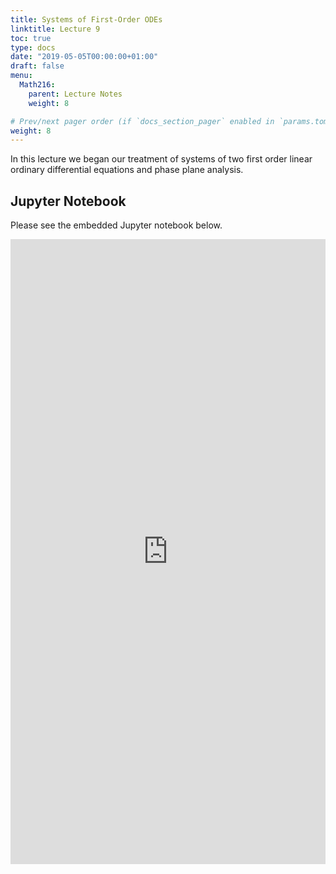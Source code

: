 ```yaml
---
title: Systems of First-Order ODEs
linktitle: Lecture 9
toc: true
type: docs
date: "2019-05-05T00:00:00+01:00"
draft: false
menu:
  Math216:
    parent: Lecture Notes
    weight: 8

# Prev/next pager order (if `docs_section_pager` enabled in `params.toml`)
weight: 8
---
```

In this lecture we began our treatment of systems of two first order linear ordinary differential equations and phase plane analysis.

## Jupyter Notebook
Please see the embedded Jupyter notebook below.

<iframe
      src="https://nbviewer.jupyter.org/github/bilman/Math216ODE/blob/master/216Lecture9.ipynb?flush_cache=true"
      width="100%"
      height="1000px"
      style="border:none;">
    </iframe>
